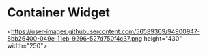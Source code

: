 # Container Widget

<https://user-images.githubusercontent.com/56589369/94900947-8bb26400-049e-11eb-9296-527d750f4c37.png height="430" width="250">
